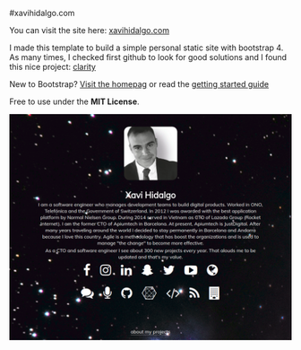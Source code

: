 #xavihidalgo.com

You can visit the site here: [xavihidalgo.com](http://xavihidalgo.com/)

I made this template to build a simple personal static site with bootstrap 4.
As many times, I checked first github to look for good solutions and I found this nice project: [clarity](https://ifvictr.github.io/clarity/)

New to Bootstrap? [Visit the homepag](https://getbootstrap.com/) or read the [getting started guide](https://getbootstrap.com/docs/4.1/getting-started/introduction/)

Free to use under the **MIT License**. 

![The site](images/xavihidalgo.com.png)
